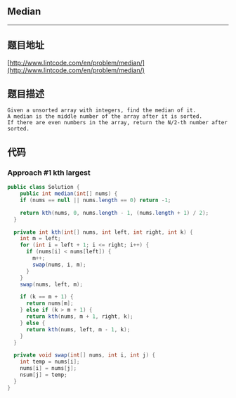 ## Median

----
## 题目地址

[http://www.lintcode.com/en/problem/median/](http://www.lintcode.com/en/problem/median/)

## 题目描述

```text
Given a unsorted array with integers, find the median of it.
A median is the middle number of the array after it is sorted.
If there are even numbers in the array, return the N/2-th number after sorted.
```

## 代码

### Approach #1 kth largest

```java
public class Solution {
    public int median(int[] nums) {
    if (nums == null || nums.length == 0) return -1;

    return kth(nums, 0, nums.length - 1, (nums.length + 1) / 2);
  }

  private int kth(int[] nums, int left, int right, int k) {
    int m = left;
    for (int i = left + 1; i <= right; i++) {
      if (nums[i] < nums[left]) {
        m++;
        swap(nums, i, m);
      }
    }
    swap(nums, left, m);

    if (k == m + 1) {
      return nums[m];
    } else if (k > m + 1) {
      return kth(nums, m + 1, right, k);
    } else {
      return kth(nums, left, m - 1, k);
    }
  }

  private void swap(int[] nums, int i, int j) {
    int temp = nums[i];
    nums[i] = nums[j];
    nsum[j] = temp;
  }
}
```

